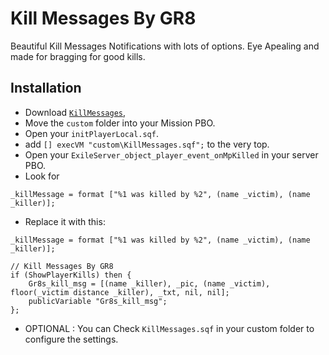 Kill Messages By GR8
=============

Beautiful Kill Messages Notifications with lots of options. Eye Apealing and made for bragging for good kills.

Installation
--------------------------

* Download [`KillMessages`](https://github.com/Gr8z/ExileMod-KillMessages/archive/master.zip),
* Move the `custom` folder into your Mission PBO.
* Open your `initPlayerLocal.sqf`.
* add `[] execVM "custom\KillMessages.sqf";` to the very top.
* Open your `ExileServer_object_player_event_onMpKilled` in your server PBO.
* Look for 
```
_killMessage = format ["%1 was killed by %2", (name _victim), (name _killer)];
```
* Replace it with this:
```
_killMessage = format ["%1 was killed by %2", (name _victim), (name _killer)];

// Kill Messages By GR8				
if (ShowPlayerKills) then {
	Gr8s_kill_msg = [(name _killer), _pic, (name _victim), floor(_victim distance _killer), _txt, nil, nil];
	publicVariable "Gr8s_kill_msg";
};
```

* OPTIONAL : You can Check `KillMessages.sqf` in your custom folder to configure the settings.